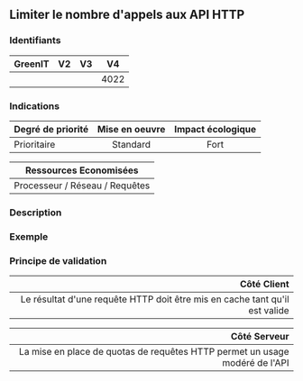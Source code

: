 ## Limiter le nombre d'appels aux API HTTP

### Identifiants

| GreenIT |  V2  |  V3  |  V4  |
|:-------:|:----:|:----:|:----:|
|         |      |      | 4022 |

### Indications

| Degré de priorité |      Mise en oeuvre       |  Impact écologique    | 
|-------------------|:-------------------------:|:---------------------:|
| Prioritaire       |  Standard                 |  Fort                 | 


|Ressources Economisées                                      |
|:----------------------------------------------------------:|
|  Processeur / Réseau / Requêtes  |

### Description



### Exemple



### Principe de validation

| Côté Client   |  
|--------------------------------------------:|
| Le résultat d'une requête HTTP doit être mis en cache tant qu'il est valide |

| Côté Serveur   |  
|--------------------------------------------:|
| La mise en place de quotas de requêtes HTTP permet un usage modéré de l'API |
